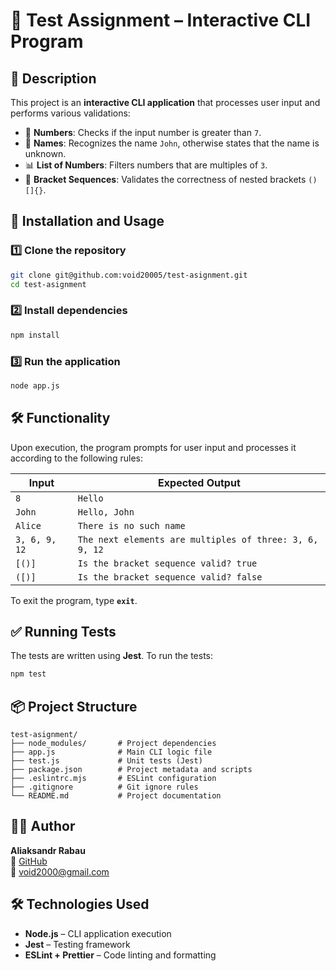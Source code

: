 # 📝 Test Assignment – Interactive CLI Program

## 📌 Description
This project is an **interactive CLI application** that processes user input and performs various validations:

- 🔢 **Numbers**: Checks if the input number is greater than `7`.
- 👤 **Names**: Recognizes the name `John`, otherwise states that the name is unknown.
- 📊 **List of Numbers**: Filters numbers that are multiples of `3`.
- 🔗 **Bracket Sequences**: Validates the correctness of nested brackets `()[]{}`.

## 🚀 Installation and Usage

### 1️⃣ **Clone the repository**
```sh
git clone git@github.com:void20005/test-asignment.git
cd test-asignment
```

### 2️⃣ **Install dependencies**
```sh
npm install
```

### 3️⃣ **Run the application**
```sh
node app.js
```

## 🛠 Functionality
Upon execution, the program prompts for user input and processes it according to the following rules:

| Input | Expected Output |
|------|---------------|
| `8` | `Hello` |
| `John` | `Hello, John` |
| `Alice` | `There is no such name` |
| `3, 6, 9, 12` | `The next elements are multiples of three: 3, 6, 9, 12` |
| `[()]` | `Is the bracket sequence valid? true` |
| `([)]` | `Is the bracket sequence valid? false` |

To exit the program, type **`exit`**.

## ✅ Running Tests
The tests are written using **Jest**. To run the tests:
```sh
npm test
```

## 📦 Project Structure
```
test-asignment/
├── node_modules/       # Project dependencies
├── app.js              # Main CLI logic file
├── test.js             # Unit tests (Jest)
├── package.json        # Project metadata and scripts
├── .eslintrc.mjs       # ESLint configuration
├── .gitignore          # Git ignore rules
└── README.md           # Project documentation
```

## 👨‍💻 Author
**Aliaksandr Rabau**  
📍 [GitHub](https://github.com/void20005)  
📧 [void2000@gmail.com](mailto:void2000@gmail.com)

## 🛠 Technologies Used
- **Node.js** – CLI application execution
- **Jest** – Testing framework
- **ESLint + Prettier** – Code linting and formatting


